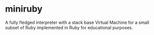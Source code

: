 # miniruby
A fully fledged interpreter with a stack base Virtual Machine for a small subset of Ruby implemented in Ruby for educational purposes.
